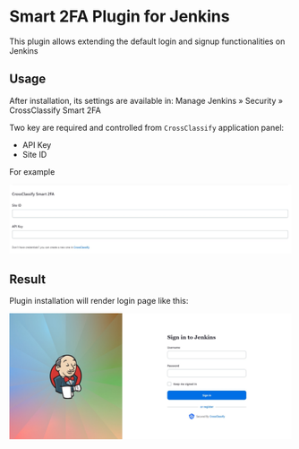 # Smart 2FA Plugin for Jenkins

This plugin allows extending the default login and signup functionalities on Jenkins

## Usage

After installation, its settings are available in: Manage Jenkins » Security » CrossClassify Smart 2FA


Two key are required and controlled from `CrossClassify` application panel:

* API Key
* Site ID

For example

![System config](docs/system_config_page.jpeg)

## Result

Plugin installation will render login page like this:

![Login page](docs/login_result_page.jpeg)
